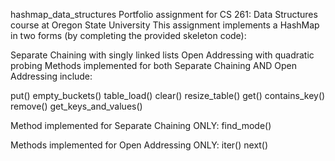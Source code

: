 hashmap_data_structures
Portfolio assignment for CS 261: Data Structures course at Oregon State University
This assignment implements a HashMap in two forms (by completing the provided skeleton code):

Separate Chaining with singly linked lists
Open Addressing with quadratic probing
Methods implemented for both Separate Chaining AND Open Addressing include:

put()
empty_buckets()
table_load()
clear()
resize_table()
get()
contains_key()
remove()
get_keys_and_values()

Method implemented for Separate Chaining ONLY:
find_mode()

Methods implemented for Open Addressing ONLY:
iter()
next()
